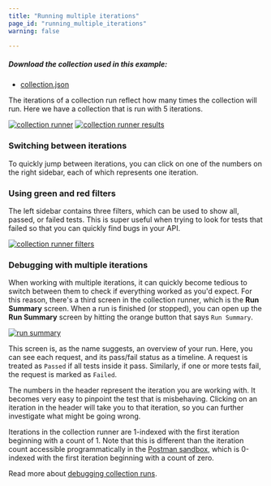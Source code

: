 ```yaml
---
title: "Running multiple iterations"
page_id: "running_multiple_iterations"
warning: false

---
```


##### Download the collection used in this example:

   * [collection.json](https://assets.postman.com/postman-docs/59037885.json)

The iterations of a collection run reflect how many times the collection will run. Here we have a collection that is run with 5 iterations.

[![collection runner](https://assets.postman.com/postman-docs/59039044.png)](https://assets.postman.com/postman-docs/59039044.png)
[![collection runner results](https://assets.postman.com/postman-docs/59039058.png)](https://assets.postman.com/postman-docs/59039058.png)

### Switching between iterations

To quickly jump between iterations, you can click on one of the numbers on the right sidebar, each of which represents one iteration.

### Using green and red filters

The left sidebar contains three filters, which can be used to show all, passed, or failed tests. This is super useful when trying to look for tests that failed so that you can quickly find bugs in your API.

[![collection runner filters](https://assets.postman.com/postman-docs/59039741.png)](https://assets.postman.com/postman-docs/59039741.png)

### Debugging with multiple iterations

When working with multiple iterations, it can quickly become tedious to switch between them to check if everything worked as you'd expect. For this reason, there's a third screen in the collection runner, which is the **Run Summary** screen. When a run is finished (or stopped), you can open up the **Run Summary** screen by hitting the orange button that says `Run Summary`.

[![run summary](https://assets.postman.com/postman-docs/59039072.png)](https://assets.postman.com/postman-docs/59039072.png)

This screen is, as the name suggests, an overview of your run. Here, you can see each request, and its pass/fail status as a timeline. A request is treated as `Passed` if all tests inside it pass. Similarly, if one or more tests fail, the request is marked as `Failed`.

The numbers in the header represent the iteration you are working with. It becomes very easy to pinpoint the test that is misbehaving. Clicking on an iteration in the header will take you to that iteration, so you can further investigate what might be going wrong. 

Iterations in the collection runner are 1-indexed with the first iteration beginning with a count of 1. Note that this is different than the iteration count accessible programmatically in the [Postman sandbox](https://learning.postman.com/docs/postman/scripts/postman_sandbox_api_reference/), which is 0-indexed with the first iteration beginning with a count of zero.

Read more about [debugging collection runs](https://learning.postman.com/docs/postman/collection_runs/debugging_a_collection_run/).
